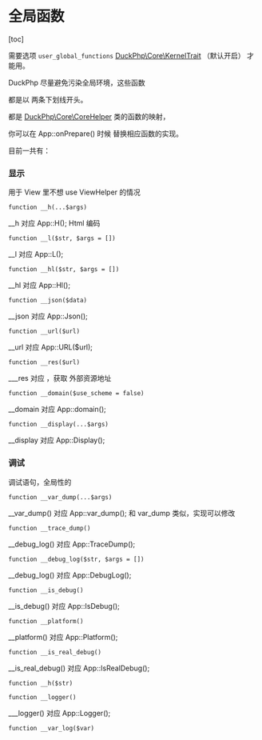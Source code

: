 # 全局函数
[toc]

需要选项 `user_global_functions`  [DuckPhp\Core\KernelTrait](Core-KernelTrait.md)   （默认开启） 才能用。

DuckPhp 尽量避免污染全局环境，这些函数

都是以 两条下划线开头。

都是  [DuckPhp\Core\CoreHelper](Core-CoreHelper.md) 类的函数的映射，


你可以在 App::onPrepare() 时候 替换相应函数的实现。


目前一共有：

### 显示

用于 View 里不想  use ViewHelper 的情况

    function __h(...$args)
\_\_h 对应 App::H(); Html 编码

    function __l($str, $args = [])
\_\_l 对应 App::L();

    function __hl($str, $args = [])
\_\_hl 对应 App::Hl();

    function __json($data)
\_\_json 对应 App::Json(); 

    function __url($url)
\_\_url 对应 App::URL($url);

    function __res($url)
\_\__res 对应 ，获取 外部资源地址

    function __domain($use_scheme = false)
\_\_domain 对应 App::domain();

    function __display(...$args)
\_\_display 对应 App::Display();

### 调试

调试语句，全局性的

    function __var_dump(...$args)
\_\_var_dump() 对应 App::var_dump();  和 var_dump 类似，实现可以修改

    function __trace_dump()
\_\_debug_log() 对应 App::TraceDump();

    function __debug_log($str, $args = [])
\_\_debug_log() 对应 App::DebugLog();

    function __is_debug()
\_\_is_debug() 对应 App::IsDebug();

    function __platform()
\_\_platform() 对应 App::Platform();

    function __is_real_debug()
\_\_is_real_debug() 对应 App::IsRealDebug();

    function __h($str)
    
    function __logger()
\_\__logger() 对应 App::Logger();


    function __var_log($var)

